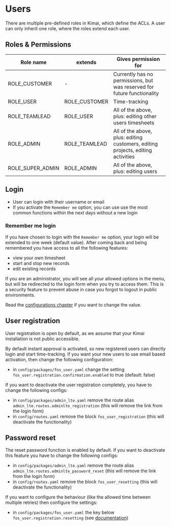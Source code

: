 # Users

There are multiple pre-defined roles in Kimai, which define the ACLs. A user can only inherit one role, where the roles extend each user.

## Roles & Permissions

| Role name | extends | Gives permission for |
|---|---|---|
| ROLE_CUSTOMER | -  | Currently has no permissions, but was reserved for future functionality  |
| ROLE_USER | ROLE_CUSTOMER  | Time-tracking  |
| ROLE_TEAMLEAD | ROLE_USER  | All of the above, plus: editing other users timesheets  |
| ROLE_ADMIN | ROLE_TEAMLEAD | All of the above, plus: editing customers, editing projects, editing activities |
| ROLE_SUPER_ADMIN | ROLE_ADMIN  | All of the above, plus: editing users  |

## Login

- User can login with their username or email
- If you activate the `Remember me` option, you can use use the most common functions within the next days without a new login

### Remember me login

If you have chosen to login with the `Remember me` option, your login will be extended to one week (default value).
After coming back and being remembered you have access to all the following features:
 
- view your own timesheet
- start and stop new records
- edit existing records

If you are an administrator, you will see all your allowed options in the menu, but will be redirected to the login 
form when you try to access them. This is a security feature to prevent abuse in case you forgot to logout in public 
environments.

Read the [configurations chapter](configurations.md) if you want to change the value. 

## User registration

User registration is open by default, as we assume that your Kimai installation is not public accessible.

By default instant approval is activated, so new registered users can directly login and start time-tracking.
If you want your new users to use email based activation, then change the following configuration:

- in `config/packages/fos_user.yaml` change the setting `fos_user.registration.confirmation.enabled` to true (default: false)

If you want to deactivate the user registration completely, you have to change the following configs:

- in `config/packages/admin_lte.yaml` remove the route alias `admin_lte.routes.adminlte_registration` (this will remove the link from the login form)
- in `config/routes.yaml` remove the block `fos_user_registration` (this will deactivate the functionality)

## Password reset

The reset password function is enabled by default.
If you want to deactivate this feature you have to change the following configs:

- in `config/packages/admin_lte.yaml` remove the route alias `admin_lte.routes.adminlte_password_reset` (this will remove the link from the login form)
- in `config/routes.yaml` remove the block `fos_user_resetting` (this will deactivate the functionality)

If you want to configure the behaviour (like the allowed time between multiple retries) then configure the settings:

- in `config/packages/fos_user.yaml` the key below `fos_user.registration.resetting` (see [documentation](http://symfony.com/doc/current/bundles/FOSUserBundle/configuration_reference.html))
